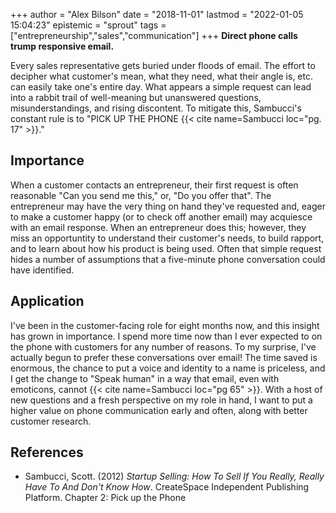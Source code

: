+++
author = "Alex Bilson"
date = "2018-11-01"
lastmod = "2022-01-05 15:04:23"
epistemic = "sprout"
tags = ["entrepreneurship","sales","communication"]
+++
**Direct phone calls trump responsive email.**

Every sales representative gets buried under floods of email.  The effort to decipher what customer's mean, what they need, what their angle is, etc. can easily take one's entire day.  What appears a simple request can lead into a rabbit trail of well-meaning but unanswered questions, misunderstandings, and rising discontent.  To mitigate this, Sambucci's constant rule is to "PICK UP THE PHONE {{< cite name=Sambucci loc="pg. 17" >}}."

## Importance

When a customer contacts an entrepreneur, their first request is often reasonable  "Can you send me this," or, "Do you offer that".  The entrepreneur may have the very thing on hand they've requested and, eager to make a customer happy (or to check off another email) may acquiesce with an email response.  When an entrepreneur does this; however, they miss an opportuntity to understand their customer's
needs, to build rapport, and to learn about how his product is being used.  Often that simple request hides a number of assumptions that a five-minute phone conversation could have identified.

## Application

I've been in the customer-facing role for eight months now, and this insight has grown in importance.  I spend more time now than I ever expected to on the phone with customers for any number of reasons.  To my surprise, I've actually begun to prefer these conversations over email!  The time saved is enormous, the chance to put a voice and identity to a name is priceless, and I get the change to "Speak human" in a way that email, even with emoticons, cannot {{< cite name=Sambucci loc="pg 65" >}}. With a host of new questions and a fresh perspective on my role in hand, I want to put a higher value on phone communication early and often, along with better customer research.

## References

- Sambucci, Scott. (2012) _Startup Selling: How To Sell If You Really, Really Have To And Don't Know How_. CreateSpace Independent Publishing Platform. Chapter 2: Pick up the Phone
